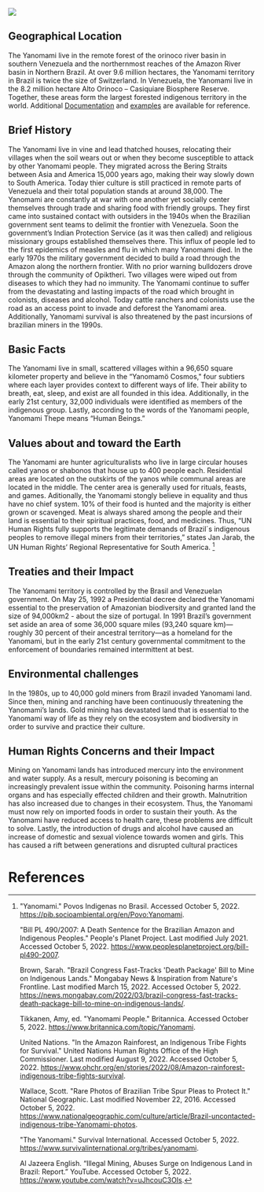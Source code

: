 <a href="https://juncture-digital.org"><img src="https://juncture-digital.org/images/ve-button.png"></a>

<param ve-config 
       title="The Yanomami"
       author="Abby, Naisola and Sneha"
       banner="https://assets.survivalinternational.org/pictures/299/yanomami-maloca_article_column@2x.jpg" 
       layout="vertical">

<!-- Entities discussed throughout the essay are typically defined before the essay text and
     are thus available in all text.  Entity identifiers (QIDs) can be found in either
     Wikipedia or Wikidata (https://www.wikidata.org)> -->
<param ve-entity eid="Q185372"> <!-- Girl with a Pearl Earring painting -->
<param ve-entity eid="Q41264"> <!-- Johannes Vermeer -->
<param ve-entity eid="Q221092"> <!-- Mauritshuis -->
<param ve-entity eid="Q36600"> <!-- The Hague -->

## Geographical Location

The Yanomami live in the remote forest of the orinoco river basin in southern Venezuela and the northernmost reaches of the Amazon River basin in Northern Brazil. At over 9.6 million hectares, the Yanomami territory in Brazil is twice the size of Switzerland. In Venezuela, the Yanomami live in the 8.2 million hectare Alto Orinoco – Casiquiare Biosphere Reserve. Together, these areas form the largest forested indigenous territory in the world. Additional [Documentation](https://github.com/JSTOR-Labs/juncture/wiki) and [examples](https://jstor-labs.github.io/juncture-examples) are available for reference.
<param ve-image 
manifest="https://iiif.juncture-digital.org/manifest/6dd738aed85597cac540ad31dd5818e86ef7f2918c7b43a9eb3123d5538e6e4c">

## Brief History

The Yanomami live in vine and lead thatched houses, relocating their villages when the soil wears out or when they become susceptible to attack by other Yanomami people. They migrated across the Bering Straits between Asia and America 15,000 years ago, making their way slowly down to South America. Today thier culture is still practiced in remote parts of Venezuela and their total population stands at around 38,000. The Yanomami are constantly at war with one another yet socially center themselves through trade and sharing food with friendly groups. They first came into sustained contact with outsiders in the 1940s when the Brazilian government sent teams to delimit the frontier with Venezuela. Soon the government’s Indian Protection Service (as it was then called) and religious missionary groups established themselves there. This influx of people led to the first epidemics of measles and flu in which many Yanomami died. In the early 1970s the military government decided to build a road through the Amazon along the northern frontier. With no prior warning bulldozers drove through the community of Opiktheri. Two villages were wiped out from diseases to which they had no immunity. The Yanomami continue to suffer from the devastating and lasting impacts of the road which brought in colonists, diseases and alcohol. Today cattle ranchers and colonists use the road as an access point to invade and deforest the Yanomami area. Additionally, Yanomami survival is also threatened by the past incursions of brazilian miners in the 1990s.

## Basic Facts

The Yanomami live in small, scattered villages within a 96,650 square kilometer property and believe in the “Yanomamö Cosmos," four subtiers where each layer provides context to different ways of life. Their ability to breath, eat, sleep, and exist are all founded in this idea. Additionally, in the early 21st century, 32,000 individuals were identified as members of the indigenous group. Lastly, according to the words of the Yanomami people, Yanomami Thepe means “Human Beings.”

## Values about and toward the Earth 

The Yanomami are hunter agriculturalists who live in large circular houses called yanos or shabonos that house up to 400 people each. Residential areas are located on the outskirts of the yanos while communal areas are located in the middle. The center area is generally used for rituals, feasts, and games. Aditionally, the Yanomami stongly believe in equality and thus have no chief system. 10% of their food is hunted and the majority is either grown or scavenged. Meat is always shared among the people and their land is essential to their spiritual practices, food, and medicines. Thus, “UN Human Rights fully supports the legitimate demands of Brazil´s indigenous peoples to remove illegal miners from their territories,” states Jan Jarab, the UN Human Rights’ Regional Representative for South America. [^1]
<param ve-image 
       label="Girl with a Pearl Earring" 
       description="painting by Johannes Vermeer" 
       license="public domain" 
       url="https://assets.survivalinternational.org/pictures/299/yanomami-maloca_article_column@2x.jpg">
       
## Treaties and their Impact

The Yanomami territory is controlled by the Brasil and Venezuelan government. On May 25, 1992 a Presidential decree declared the Yanomami essential to the preservation of Amazonian biodiversity and granted land the size of 94,000km2 - about the size of portugal. In 1991 Brazil’s government set aside an area of some 36,000 square miles (93,240 square km)—roughly 30 percent of their ancestral territory—as a homeland for the Yanomami, but in the early 21st century governmental commitment to the enforcement of boundaries remained intermittent at best.
<param ve-image 
       manifest="https://iiif.juncture-digital.org/manifest/6dd738aed85597cac540ad31dd5818e86ef7f2918c7b43a9eb3123d5538e6e4c">
<param ve-map center="Q36600" zoom="11">

## Environmental challenges

In the 1980s, up to 40,000 gold miners from Brazil invaded Yanomami land. Since then, mining and ranching have been continuously threatening the Yanomami’s lands. Gold mining has devastated land that is essential to the Yanomami way of life as they rely on the ecosystem and biodiversity in order to survive and practice their culture. 
<param ve-map center="Q36600" zoom="11" prefer-geojson>

## Human Rights Concerns and their Impact

Mining on Yanomami lands has introduced mercury into the environment and water supply. As a result, mercury poisoning is becoming an increasingly prevalent issue within the community. Poisoning harms internal organs and has especially effected children and their growth. Malnutrition has also increased due to changes in their ecosystem. Thus, the Yanomami must now rely on imported foods in order to sustain their youth. As the Yanomami have 
reduced access to health care, these problems are difficult to solve. Lastly, the introduction of drugs and alcohol have caused an increase of domestic and sexual violence towards women and girls. This has caused a rift between generations and disrupted cultural practices


# References

[^1]: "Yanomami." Povos Indigenas no Brasil. Accessed October 5, 2022.
     https://pib.socioambiental.org/en/Povo:Yanomami.
     
     "Bill PL 490/2007: A Death Sentence for the Brazilian Amazon and Indigenous
     Peoples." People's Planet Project. Last modified July 2021. Accessed
     October 5, 2022. https://www.peoplesplanetproject.org/bill-pl490-2007.
     
     Brown, Sarah. "Brazil Congress Fast-Tracks 'Death Package' Bill to Mine on
     Indigenous Lands." Mongabay News & Inspiration from Nature's Frontline.
     Last modified March 15, 2022. Accessed October 5, 2022.
     https://news.mongabay.com/2022/03/brazil-congress-fast-tracks-death-package-bill-to-mine-on-indigenous-lands/.
     
     Tikkanen, Amy, ed. "Yanomami People." Britannica. Accessed October 5, 2022.
     https://www.britannica.com/topic/Yanomami.
     
     United Nations. "In the Amazon Rainforest, an Indigenous Tribe Fights for
     Survival." United Nations Human Rights Office of the High Commissioner.
     Last modified August 9, 2022. Accessed October 5, 2022.
     https://www.ohchr.org/en/stories/2022/08/Amazon-rainforest-indigenous-tribe-fights-survival.
     
     Wallace, Scott. "Rare Photos of Brazilian Tribe Spur Pleas to Protect It."
     National Geographic. Last modified November 22, 2016. Accessed October 5,
     2022. https://www.nationalgeographic.com/culture/article/Brazil-uncontacted-indigenous-tribe-Yanomami-photos.
     
     "The Yanomami." Survival International. Accessed October 5, 2022.
     https://www.survivalinternational.org/tribes/yanomami.
     
     Al Jazeera English. “Illegal Mining, Abuses Surge on Indigenous Land in Brazil: Report.” YouTube.
     Accessed October 5, 2022. https://www.youtube.com/watch?v=uJhcouC3OIs.
